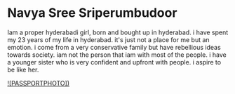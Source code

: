 # Navya Sree Sriperumbudoor
Iam a proper hyderabadi girl, born and bought up in hyderabad. i have spent my 23 years of my life in hyderabad. it's just not a place for me but an emotion. i come from a very  conservative family but have rebellious ideas towards society. iam not the person that iam with most of the people. i have a younger sister who is very confident and upfront with people. i aspire to be like her.

[![PASSPORTPHOTO])](MyStats.md)
